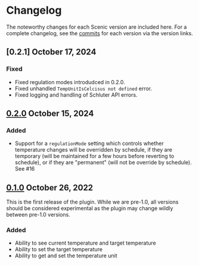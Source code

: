 # Changelog

The noteworthy changes for each Scenic version are included here. For a complete
changelog, see the [commits] for each version via the version links.

[commits]: https://github.com/derekprior/homebridge-schluter-thermostat/commits/main

## [0.2.1] October 17, 2024

### Fixed

- Fixed regulation modes introdudced in 0.2.0.
- Fixed unhandled `TempUnitIsCelcisus not defined` error.
- Fixed logging and handling of Schluter API errors.

[0.2.0]: https://github.com/derekprior/homebridge-schluter-thermostat/compare/v0.2.0...v0.2.1

## [0.2.0] October 15, 2024

### Added

- Support for a `regulationMode` setting which controls whether temperature
  changes will be overridden by schedule, if they are temporary (will be
  maintained for a few hours before reverting to schedule), or if they are
  "permanent" (will not be override by schedule). See #16

[0.2.0]: https://github.com/derekprior/homebridge-schluter-thermostat/compare/v0.1.0...v0.2.0

## [0.1.0] October 26, 2022

This is the first release of the plugin. While we are pre-1.0, all versions
should be considered experimental as the plugin may change wildly between
pre-1.0 versions.

### Added

- Ability to see current temperature and target temperature
- Ability to set the target temperature
- Ability to get and set the temperature unit

[0.1.0]: https://github.com/derekprior/homebridge-schluter-thermostat/compare/1b8ec49429a311463d3ce14fdee2f21f3dc7c91e...v0.1.0
